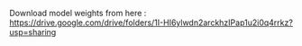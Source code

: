 Download model weights from here : https://drive.google.com/drive/folders/1I-HI6ylwdn2arckhzIPap1u2i0q4rrkz?usp=sharing
